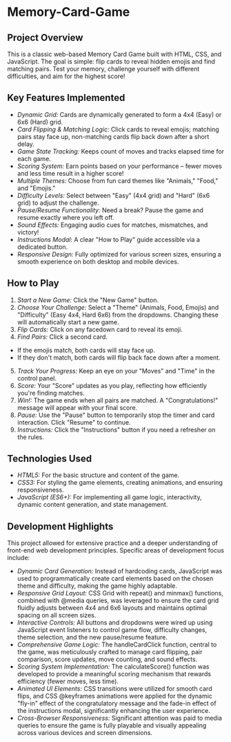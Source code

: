 # Memory-Card-Game <br>
## Project Overview <br>
This is a classic web-based Memory Card Game built with HTML, CSS, and JavaScript. The goal is simple: flip cards to reveal hidden emojis and find matching pairs. Test your memory, challenge yourself with different difficulties, and aim for the highest score! <br>
## Key Features Implemented <br>
* *Dynamic Grid:* Cards are dynamically generated to form a 4x4 (Easy) or 6x6 (Hard) grid. <br>
* *Card Flipping & Matching Logic:* Click cards to reveal emojis; matching pairs stay face up, non-matching cards flip back down after a short delay. <br>
* *Game State Tracking:* Keeps count of moves and tracks elapsed time for each game. <br>
* *Scoring System:* Earn points based on your performance – fewer moves and less time result in a higher score! <br>
* *Multiple Themes:* Choose from fun card themes like "Animals," "Food," and "Emojis." <br>
* *Difficulty Levels:* Select between "Easy" (4x4 grid) and "Hard" (6x6 grid) to adjust the challenge. <br>
* *Pause/Resume Functionality:* Need a break? Pause the game and resume exactly where you left off. <br>
* *Sound Effects:* Engaging audio cues for matches, mismatches, and victory! <br>
* *Instructions Modal*: A clear "How to Play" guide accessible via a dedicated button. <br>
* *Responsive Design:* Fully optimized for various screen sizes, ensuring a smooth experience on both desktop and mobile devices. <br>
## How to Play <br>
1. *Start a New Game:* Click the "New Game" button. <br>
2. *Choose Your Challenge:* Select a "Theme" (Animals, Food, Emojis) and "Difficulty" (Easy 4x4, Hard 6x6) from the dropdowns. Changing these will automatically start a new game. <br>
3. *Flip Cards:* Click on any facedown card to reveal its emoji. <br>
4. *Find Pairs:* Click a second card. <br>
  * If the emojis match, both cards will stay face up. <br>
  * If they don't match, both cards will flip back face down after a moment. <br>
5. *Track Your Progress:* Keep an eye on your "Moves" and "Time" in the control panel. <br>
6. *Score:* Your "Score" updates as you play, reflecting how efficiently you're finding matches. <br>
7. *Win!:* The game ends when all pairs are matched. A "Congratulations!" message will appear with your final score. <br>
8. *Pause:* Use the "Pause" button to temporarily stop the timer and card interaction. Click "Resume" to continue. <br>
9. *Instructions:* Click the "Instructions" button if you need a refresher on the rules. <br>
## Technologies Used <br>
* *HTML5:* For the basic structure and content of the game. <br>
* *CSS3:* For styling the game elements, creating animations, and ensuring responsiveness. <br>
* *JavaScript (ES6+):* For implementing all game logic, interactivity, dynamic content generation, and state management. <br>
## Development Highlights <br>
This project allowed for extensive practice and a deeper understanding of front-end web development principles. Specific areas of development focus include: <br>
* *Dynamic Card Generation:* Instead of hardcoding cards, JavaScript was used to programmatically create card elements based on the chosen theme and difficulty, making the game highly adaptable. <br>
* *Responsive Grid Layout:* CSS Grid with repeat() and minmax() functions, combined with @media queries, was leveraged to ensure the card grid fluidly adjusts between 4x4 and 6x6 layouts and maintains optimal spacing on all screen sizes. <br>
* *Interactive Controls:* All buttons and dropdowns were wired up using JavaScript event listeners to control game flow, difficulty changes, theme selection, and the new pause/resume feature. <br>
* *Comprehensive Game Logic:* The handleCardClick function, central to the game, was meticulously crafted to manage card flipping, pair comparison, score updates, move counting, and sound effects. <br>
* *Scoring System Implementation:* The calculateScore() function was developed to provide a meaningful scoring mechanism that rewards efficiency (fewer moves, less time). <br>
* *Animated UI Elements:* CSS transitions were utilized for smooth card flips, and CSS @keyframes animations were applied for the dynamic "fly-in" effect of the congratulatory message and the fade-in effect of the instructions modal, significantly enhancing the user experience. <br>
* *Cross-Browser Responsiveness:* Significant attention was paid to media queries to ensure the game is fully playable and visually appealing across various devices and screen dimensions. <br>

